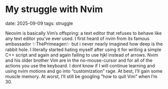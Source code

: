 # My struggle with Nvim
date: 2025-09-09
tags: struggle

Neovim is basically Vim’s offspring: a text editor that refuses to behave like any text editor you’ve ever used.
I first heard of nvim from its famous ambassador ✨ThePrimeagen✨ but i never nearly imagined how deep is the rabbit hole. I literally started hating myself after using it for writing a simple C++ script and again and again failing to use hjkl instead of arrows. Nvim and his older brother Vim are in the no-mouse-cursor and for all of the actions you use the keyboard. I dont know if I will continue learning and using nvim motions and go into “customization” rage. At best, I’ll gain some muscle memory. At worst, I’ll still be googling “how to quit Vim” when I’m 30.